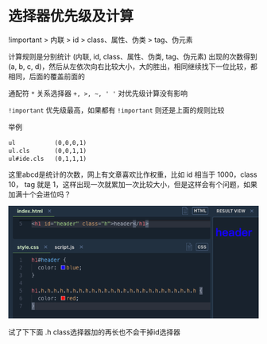 # 选择器优先级及计算

!important > 内联 > id > class、属性、伪类 > tag、伪元素

计算规则是分别统计 (内联, id, class、属性、伪类, tag、伪元素) 出现的次数得到 (a, b, c, d)，然后从左依次向右比较大小，大的胜出，相同继续找下一位比较，都相同，后面的覆盖前面的

通配符 `*` 关系选择器 `+, >, ~, ' '` 对优先级计算没有影响

`!important` 优先级最高，如果都有 `!important` 则还是上面的规则比较

举例

```
ul           (0,0,0,1)
ul.cls       (0,0,1,1)
ul#ide.cls   (0,1,1,1)
```

这里abcd是统计的次数，网上有文章喜欢比作权重，比如 id 相当于 1000，class 10， tag 就是 1，这样出现一次就累加一次比较大小，但是这样会有个问题，如果加满十个会进位吗？

![](img/priority.png)

试了下下面 .h class选择器加的再长也不会干掉id选择器
